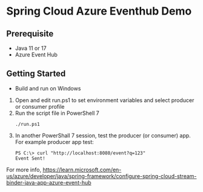 # Spring Cloud Azure Eventhub Demo 

## Prerequisite
* Java 11 or 17
* Azure Event Hub 


## Getting Started

* Build and run on Windows
1. Open and edit run.ps1 to set environment variables and select producer or consumer profile
2. Run the script file in PowerShell 7
    ```
    ./run.ps1
    ```
3. In another PowerShall 7 session, test the producer (or consumer) app.
   For example producer app test:
    ```
    PS C:\> curl "http://localhost:8080/event?q=123"
    Event Sent!
    ```

For more info, https://learn.microsoft.com/en-us/azure/developer/java/spring-framework/configure-spring-cloud-stream-binder-java-app-azure-event-hub 
